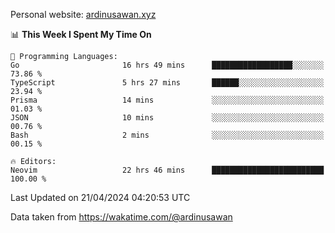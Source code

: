 Personal website: [ardinusawan.xyz](https://ardinusawan.xyz)

<!--START_SECTION:waka-->
📊 **This Week I Spent My Time On** 

```text
💬 Programming Languages: 
Go                       16 hrs 49 mins      ██████████████████░░░░░░░   73.86 % 
TypeScript               5 hrs 27 mins       ██████░░░░░░░░░░░░░░░░░░░   23.94 % 
Prisma                   14 mins             ░░░░░░░░░░░░░░░░░░░░░░░░░   01.03 % 
JSON                     10 mins             ░░░░░░░░░░░░░░░░░░░░░░░░░   00.76 % 
Bash                     2 mins              ░░░░░░░░░░░░░░░░░░░░░░░░░   00.15 % 

🔥 Editors: 
Neovim                   22 hrs 46 mins      █████████████████████████   100.00 % 
```


 Last Updated on 21/04/2024 04:20:53 UTC
<!--END_SECTION:waka-->
Data taken from https://wakatime.com/@ardinusawan

